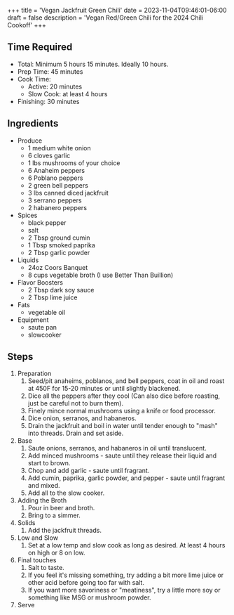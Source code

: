 +++
title = 'Vegan Jackfruit Green Chili'
date = 2023-11-04T09:46:01-06:00
draft = false
description = 'Vegan Red/Green Chili for the 2024 Chili Cookoff'
+++

## Time Required
* Total: Minimum 5 hours 15 minutes. Ideally 10 hours.
* Prep Time: 45 minutes
* Cook Time:
    * Active: 20 minutes
    * Slow Cook: at least 4 hours
* Finishing: 30 minutes


## Ingredients
* Produce
    * 1 medium white onion
    * 6 cloves garlic
    * 1 lbs mushrooms of your choice
    * 6 Anaheim peppers
    * 6 Poblano peppers
    * 2 green bell peppers
    * 3 lbs canned diced jackfruit
    * 3 serrano peppers
    * 2 habanero peppers
* Spices
    * black pepper
    * salt
    * 2 Tbsp ground cumin
    * 1 Tbsp smoked paprika
    * 2 Tbsp garlic powder
* Liquids
    * 24oz Coors Banquet
    * 8 cups vegetable broth (I use Better Than Buillion)
* Flavor Boosters
    * 2 Tbsp dark soy sauce
    * 2 Tbsp lime juice
* Fats
    * vegetable oil
* Equipment
    * saute pan
    * slowcooker

## Steps
1. Preparation
    1. Seed/pit anaheims, poblanos, and bell peppers, coat in oil and roast at 450F for 15-20 minutes or until slightly blackened.
      1. Dice all the peppers after they cool (Can also dice before roasting, just be careful not to burn them).
    2. Finely mince normal mushrooms using a knife or food processor.
    3. Dice onion, serranos, and habaneros.
    4. Drain the jackfruit and boil in water until tender enough to "mash" into threads. Drain and set aside.
2. Base
    1. Saute onions, serranos, and habaneros in oil until translucent.
    2. Add minced mushrooms - saute until they release their liquid and start to brown.
    3. Chop and add garlic - saute until fragrant.
    4. Add cumin, paprika, garlic powder, and pepper - saute until fragrant and mixed.
    5. Add all to the slow cooker.
3. Adding the Broth
    1. Pour in beer and broth.
    2. Bring to a simmer.
4. Solids
    1. Add the jackfruit threads.
5. Low and Slow
    1. Set at a low temp and slow cook as long as desired. At least 4 hours on high or 8 on low.
6. Final touches
    1. Salt to taste.
    2. If you feel it's missing something, try adding a bit more lime juice or other acid before going too far with salt.
    3. If you want more savoriness or "meatiness", try a little more soy or something like MSG or mushroom powder.
7. Serve
